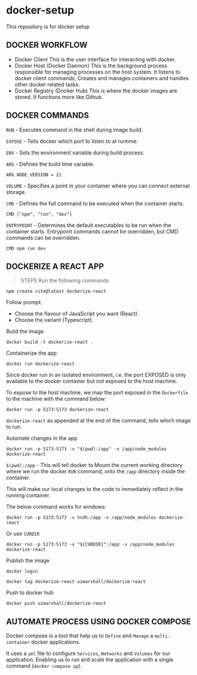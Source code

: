 # docker-setup

This repository is for docker setup

## DOCKER WORKFLOW

- Docker Client
  This is the user interface for interacting with docker.
- Docker Host (Docker Daemon)
  This is the background process responsible for managing processes on the host system.
  It listens to docker client commands, Creates and manages containers and handles other docker related tasks.
- Docker Registry (Docker Hub)
  This is where the docker images are stored. It functions more like Github.

## DOCKER COMMANDS

`RUN` - Executes command in the shell during image build.

`EXPOSE` - Tells docker which port to listen to at runtime.

`ENV` - Sets the environment variable during build process.

`ARG` - Defines the build time variable.

```
ARG NODE_VERSION = 21
```

`VOLUME` - Specifies a point in your container where you can connect external storage.

`CMD` - Defines the full command to be executed when the container starts.

```
CMD ["npm", "run", "dev"]
```

`ENTRYPOINT` - Determines the default executables to be run when the container starts. Entrypoint commands cannot be overridden, but CMD commands can be overridden.

```
CMD npm run dev
```

## DOCKERIZE A REACT APP

> STEPS
> Run the following commands

```
npm create vite@latest dockerize-react
```

Follow prompt.

- Choose the flavour of JavaScript you want (React).
- Choose the variant (Typescript).

Build the image

```
docker build -t dockerize-react .
```

Containerize the app

```
docker run dockerize-react
```

Since docker run in an isolated environment, i.e. the port EXPOSED is only available to the docker container but not exposed to the host machine.

To expose to the host machine, we map the port exposed in the `Dockerfile` to the machine with the command below:

```
docker run -p 5173:5173 dockerize-react
```

`dockerize-react` as appended at the end of the command, tells which image to run.

Automate changes in the app

```
docker run -p 5173:5173 -v "$(pwd):/app" -v /app/node_modules dockerize-react
```

`$(pwd):/app` - This will tell docker to Mount the current working directory where we run the docker `RUN` command, onto the `/app` directory inside the container.

This will make our local changes to the code to immediately reflect in the running container.

The below command works for windows:

```
docker run -p 5173:5173 -v %cd%:/app -v /app/node_modules dockerize-react
```

Or use `CURDIR`

```
docker run -p 5173:5173 -v "${CURDIR}":/app -v /app/node_modules dockerize-react
```

Publish the image

```
docker login
```

```
docker tag dockerize-react uimarshall/dockerize-react
```

Push to docker hub

```
docker push uimarshall/dockerize-react
```

## AUTOMATE PROCESS USING DOCKER COMPOSE

Docker compose is a tool that help us to `Define` and `Manage` a `multi-container` docker applications.

It uses a `yml` file to configure `Services`, `Networks` and `Volumes` for our application. Enabling us to run and scale the application with a single command (`docker compose up`).
